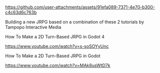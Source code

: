 https://github.com/user-attachments/assets/91efa089-7371-4e70-b300-c4c63d6c763b


Building a new JRPG based on a combination of these 2 tutorials by Tampopo Interactive Media

How To Make a 2D Turn-Based JRPG in Godot 4 

https://www.youtube.com/watch?v=s-soSOYyUnc

How To Make a 2D Turn-Based JRPG in Godot

https://www.youtube.com/watch?v=MAk8usWtD7k
